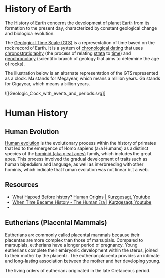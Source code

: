 # History of Earth
The [History of Earth](https://en.wikipedia.org/wiki/History_of_Earth) concerns the development of planet [Earth](https://en.wikipedia.org/wiki/Earth) from its formation to the present day, characterized by constant geological change and biological evolution.

The [Geological Time Scale (GTS)](https://en.wikipedia.org/wiki/Geologic_time_scale) is a representation of time based on the rock record of Earth. It is a system of [chronological dating](https://en.wikipedia.org/wiki/Chronological_dating) that uses [chronostratigraphy](https://en.wikipedia.org/wiki/Chronostratigraphy) (the process of relating [strata](https://en.wikipedia.org/wiki/Stratum) to [time](https://en.wikipedia.org/wiki/Time)) and [geochronology](https://en.wikipedia.org/wiki/Geochronology) (scientific branch of geology that aims to determine the age of rocks).

The illustration below is an alternate representation of the GTS represented as a clock. Ma stands for Megayear, which means a million years. Ga stands for Gigayear, which means a billion years.

![[Geologic_Clock_with_events_and_periods.svg]]

# Human History

## Human Evolution
[Human evolution](https://en.wikipedia.org/wiki/Human_evolution) is the evolutionary process within the history of primates that led to the emergence of Homo sapiens (aka Humans) as a distinct species of the [hominid (aka great apes)](https://en.wikipedia.org/wiki/Hominidae) family, which includes the great apes. This process involved the gradual development of traits such as human bipedalism and language, as well as interbreeding with other hominis, which indicate that human evolution was not linear but a web.

## Resources
- [What Happed Before history? Human Origins | Kurzgesagt, Youtube](https://youtu.be/dGiQaabX3_o)
- [When Time Became History - The Human Era | Kurzgesagt, Youtube](https://youtu.be/CWu29PRCUvQ)
- 

## Eutherians (Placental Mammals)
Eutherians are commonly called placental mammals because their placentas are more complex than those of marsupials. Compared to marsupials, eutherians have a longer period of pregnancy. Young eutherians complete their embryonic development within the uterus, joined to their mother by the placenta. The eutherian placenta provides an intimate and long-lasting association between the mother and her developing young.

The living orders of eutherians originated in the late Cretaceous period.